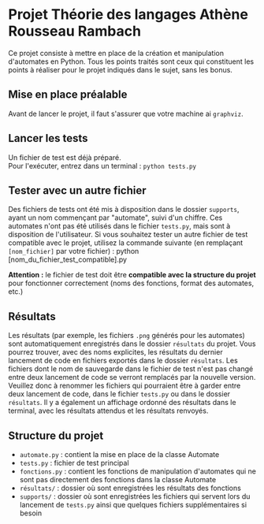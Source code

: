 # Projet Théorie des langages Athène Rousseau Rambach

Ce projet consiste à mettre en place de la création et manipulation d'automates en Python. 
Tous les points traités sont ceux qui constituent les points à réaliser pour le projet indiqués dans le sujet, sans les bonus.

## Mise en place préalable

Avant de lancer le projet, il faut s'assurer que votre machine ai `graphviz`.  

## Lancer les tests

Un fichier de test est déjà préparé.  
Pour l'exécuter, entrez dans un terminal :
`python tests.py`

## Tester avec un autre fichier

Des fichiers de tests ont été mis à disposition dans le dossier `supports`, ayant un nom commençant par "automate", suivi d'un chiffre.
Ces automates n'ont pas été utilisés dans le fichier `tests.py`, mais sont à disposition de l'utilisateur.
Si vous souhaitez tester un autre fichier de test compatible avec le projet, utilisez la commande suivante (en remplaçant `[nom_fichier]` par votre fichier) :
python [nom_du_fichier_test_compatible].py

**Attention :** le fichier de test doit être **compatible avec la structure du projet** pour fonctionner correctement (noms des fonctions, format des automates, etc.)

## Résultats

Les résultats (par exemple, les fichiers `.png` générés pour les automates) sont automatiquement enregistrés dans le dossier `résultats` du projet.
Vous pourrez trouver, avec des noms explicites, les résultats du dernier lancement de code en fichiers exportés dans le dossier `résultats`.
Les fichiers dont le nom de sauvegarde dans le fichier de test n'est pas changé entre deux lancement de code se verront remplacés par la nouvelle version. Veuillez donc à renommer les fichiers qui pourraient être à garder entre deux lancement de code, dans le fichier `tests.py` ou dans le dossier `résultats`.
Il y a également un affichage ordonné des résultats dans le terminal, avec les résultats attendus et les résultats renvoyés.

## Structure du projet

- `automate.py` : contient la mise en place de la classe Automate
- `tests.py` : fichier de test principal
- `fonctions.py` : contient les fonctions de manipulation d'automates qui ne sont pas directement des fonctions dans la classe Automate
- `résultats/` : dossier où sont enregistrées les résultats des fonctions
- `supports/` : dossier où sont enregistrées les fichiers qui servent lors du lancement de `tests.py` ainsi que quelques fichiers supplémentaires si besoin